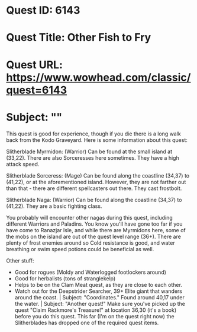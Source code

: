 # Quest ID: 6143
# Quest Title: Other Fish to Fry
# Quest URL: https://www.wowhead.com/classic/quest=6143
# Subject: "<Blank>"
This quest is good for experience, though if you die there is a long walk back from the Kodo Graveyard. Here is some information about this quest:

Slitherblade Myrmidon: (Warrior) Can be found at the small island at (33,22). There are also Sorceresses here sometimes. They have a high attack speed.

Slitherblade Sorceress: (Mage) Can be found along the coastline (34,37) to (41,22), or at the aforementioned island. However, they are not farther out than that - there are different spellcasters out there. They cast frostbolt.

Slitherblade Naga: (Warrior) Can be found along the coastline (34,37) to (41,22). They are a basic fighting class.

You probably will encounter other nagas during this quest, including different Warriors and Paladins. You know you'll have gone too far if you have come to Ranazjar Isle, and while there are Myrmidons here, some of the mobs on the island are out of the quest level range (36+). There are plenty of frost enemies around so Cold resistance is good, and water breathing or swim speed potions could be beneficial as well.

Other stuff:

- Good for rogues (Moldy and Waterlogged footlockers around)
- Good for herbalists (tons of stranglekelp)
- Helps to be on the Clam Meat quest, as they are close to each other.
- Watch out for the Deepstrider Searcher, 39+ Elite giant that wanders around the coast. | Subject: "Coordinates."
Found around 40,17 under the water. | Subject: "Another quest!"
Make sure you've picked up the quest "Claim Rackmore's Treasure!" at location 36,30 (it's a book) before you do this quest.
This far (I'm on the quest right now) the Slitherblades has dropped one of the required quest items.